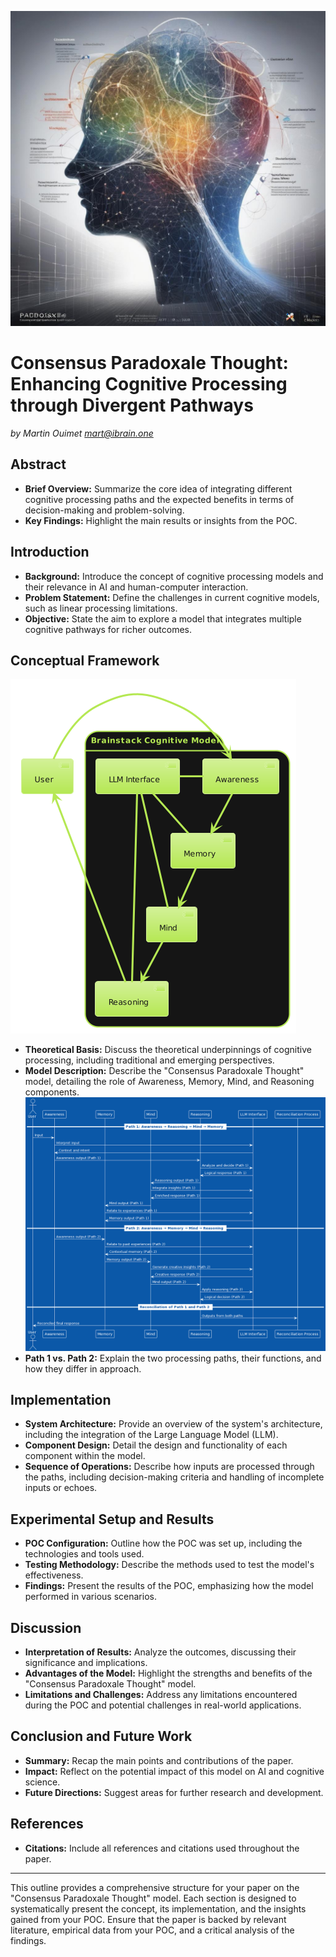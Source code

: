 ![Alt text](Consensus_Paradoxale_Thought__Enhancing_Cognitiv.png)  

# Consensus Paradoxale Thought: Enhancing Cognitive Processing through Divergent Pathways  
_by Martin Ouimet <mart@ibrain.one>_

## Abstract
- **Brief Overview:** Summarize the core idea of integrating different cognitive processing paths and the expected benefits in terms of decision-making and problem-solving.
- **Key Findings:** Highlight the main results or insights from the POC.

## Introduction
- **Background:** Introduce the concept of cognitive processing models and their relevance in AI and human-computer interaction.
- **Problem Statement:** Define the challenges in current cognitive models, such as linear processing limitations.
- **Objective:** State the aim to explore a model that integrates multiple cognitive pathways for richer outcomes.

## Conceptual Framework
![Alt text](image.png)  
- **Theoretical Basis:** Discuss the theoretical underpinnings of cognitive processing, including traditional and emerging perspectives.
- **Model Description:** Describe the "Consensus Paradoxale Thought" model, detailing the role of Awareness, Memory, Mind, and Reasoning components.
![Alt text](image-1.png)  
- **Path 1 vs. Path 2:** Explain the two processing paths, their functions, and how they differ in approach.

## Implementation
- **System Architecture:** Provide an overview of the system's architecture, including the integration of the Large Language Model (LLM).
- **Component Design:** Detail the design and functionality of each component within the model.
- **Sequence of Operations:** Describe how inputs are processed through the paths, including decision-making criteria and handling of incomplete inputs or echoes.

## Experimental Setup and Results
- **POC Configuration:** Outline how the POC was set up, including the technologies and tools used.
- **Testing Methodology:** Describe the methods used to test the model's effectiveness.
- **Findings:** Present the results of the POC, emphasizing how the model performed in various scenarios.

## Discussion
- **Interpretation of Results:** Analyze the outcomes, discussing their significance and implications.
- **Advantages of the Model:** Highlight the strengths and benefits of the "Consensus Paradoxale Thought" model.
- **Limitations and Challenges:** Address any limitations encountered during the POC and potential challenges in real-world applications.

## Conclusion and Future Work
- **Summary:** Recap the main points and contributions of the paper.
- **Impact:** Reflect on the potential impact of this model on AI and cognitive science.
- **Future Directions:** Suggest areas for further research and development.

## References
- **Citations:** Include all references and citations used throughout the paper.

---

This outline provides a comprehensive structure for your paper on the "Consensus Paradoxale Thought" model. Each section is designed to systematically present the concept, its implementation, and the insights gained from your POC. Ensure that the paper is backed by relevant literature, empirical data from your POC, and a critical analysis of the findings.